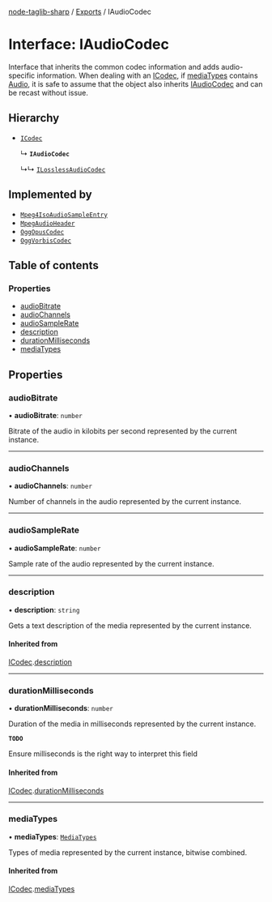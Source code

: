 [node-taglib-sharp](../README.md) / [Exports](../modules.md) / IAudioCodec

# Interface: IAudioCodec

Interface that inherits the common codec information and adds audio-specific information.
When dealing with an [ICodec](ICodec.md), if [mediaTypes](ICodec.md#mediatypes) contains
[Audio](../enums/MediaTypes.md#audio), it is safe to assume that the object also inherits [IAudioCodec](IAudioCodec.md)
and can be recast without issue.

## Hierarchy

- [`ICodec`](ICodec.md)

  ↳ **`IAudioCodec`**

  ↳↳ [`ILosslessAudioCodec`](ILosslessAudioCodec.md)

## Implemented by

- [`Mpeg4IsoAudioSampleEntry`](../classes/Mpeg4IsoAudioSampleEntry.md)
- [`MpegAudioHeader`](../classes/MpegAudioHeader.md)
- [`OggOpusCodec`](../classes/OggOpusCodec.md)
- [`OggVorbisCodec`](../classes/OggVorbisCodec.md)

## Table of contents

### Properties

- [audioBitrate](IAudioCodec.md#audiobitrate)
- [audioChannels](IAudioCodec.md#audiochannels)
- [audioSampleRate](IAudioCodec.md#audiosamplerate)
- [description](IAudioCodec.md#description)
- [durationMilliseconds](IAudioCodec.md#durationmilliseconds)
- [mediaTypes](IAudioCodec.md#mediatypes)

## Properties

### audioBitrate

• **audioBitrate**: `number`

Bitrate of the audio in kilobits per second represented by the current instance.

___

### audioChannels

• **audioChannels**: `number`

Number of channels in the audio represented by the current instance.

___

### audioSampleRate

• **audioSampleRate**: `number`

Sample rate of the audio represented by the current instance.

___

### description

• **description**: `string`

Gets a text description of the media represented by the current instance.

#### Inherited from

[ICodec](ICodec.md).[description](ICodec.md#description)

___

### durationMilliseconds

• **durationMilliseconds**: `number`

Duration of the media in milliseconds represented by the current instance.

**`TODO`**

Ensure milliseconds is the right way to interpret this field

#### Inherited from

[ICodec](ICodec.md).[durationMilliseconds](ICodec.md#durationmilliseconds)

___

### mediaTypes

• **mediaTypes**: [`MediaTypes`](../enums/MediaTypes.md)

Types of media represented by the current instance, bitwise combined.

#### Inherited from

[ICodec](ICodec.md).[mediaTypes](ICodec.md#mediatypes)
